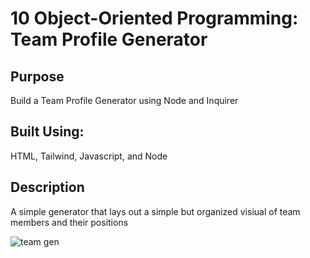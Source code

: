 # 10 Object-Oriented Programming: Team Profile Generator

## Purpose

Build a Team Profile Generator using Node and Inquirer

## Built Using:

HTML, Tailwind, Javascript, and Node 

## Description

A simple generator that lays out a simple but organized visiual of team members and their positions

![team gen](https://user-images.githubusercontent.com/114831060/208839614-cfa0917a-6a5b-4942-a8cb-367f51134a53.jpg)
